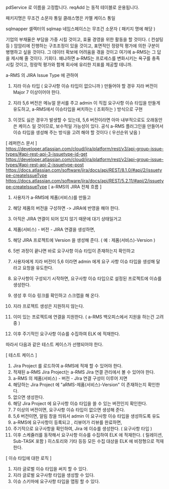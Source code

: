 pdService 로 이름을 고정합니다.
reqAdd 는 동적 테이블로 운용됩니다.

패키지명은 무조건 소문자 통일
클래스명은 카멜 케이스 통일

sqlmapper 셀렉터의 sqlmap 네임스페이스는 무조건 소문자 ( 패키지 명에 해당 )

기업의 부채율은 부담을 가중 시킬 것이고,
효율 경영을 위한 활동을 할 것이다. ( 컨설팅 등 )
암암리에 진행하는 구조조정이 있을 것이고,
표면적인 정량적 평가에 의한 구분이 병행하고 싶을 것이다.
그 데이터 확보에 어려움을 겪을 것이고
여기에 a-RMS는 그 답을 제시해 줄 것이다.
기회다. 왜냐하면 a-RMS는 프로세스를 변화시키는 욕구를 충족시킬 것이고,
정량적 평가와 함께 회사에 유리한 지표를 제공할 테니까.

a-RMS 의 JIRA Issue Type 에 관하여
1.  지라 이슈 타입 ( 요구사항 이슈 타입이 없으니까 )
    만들어야 할 경우 지라 버전이 Major 7 이상이어야 한다.
    
2.  지라 5,6 버전은 메뉴얼 문서를 주고 admin 이 직접 요구사항 이슈 타입을
    만들게 유도하고, a-RMS에서 이슈타입을 써치하는 ( 조회하는 ) 방식으로 구현
    
3.  이것도 싫은 경우가 발생할 수 있는데,
    5,6 버전이라면 아마 내부적으로도 오래동안 쓴 케이스 일 것이므로,
    보수적일 가능성이 있다. 공식 a-RMS 플러그인을 만들어서 
    이슈 타입을 생성해 주는 방식을 고려 해야 할 것이다 ( 우선순위 낮음 )
    
[ 레퍼런스 문서 ]
https://developer.atlassian.com/cloud/jira/platform/rest/v3/api-group-issue-types/#api-rest-api-3-issuetype-id-get
https://developer.atlassian.com/cloud/jira/platform/rest/v2/api-group-issue-types/#api-rest-api-2-issuetype-post
https://docs.atlassian.com/software/jira/docs/api/REST/8.1.0/#api/2/issuetype-createIssueType
https://docs.atlassian.com/software/jira/docs/api/REST/5.2.11/#api/2/issuetype-createIssueType
[ a-RMS의 JIRA 전체 흐름 ]
1. 사용자가 a-RMS에 제품(서비스)를 만들고
2. 해당 제품의 버전을 구성하면 -> JIRA에 반영을 해야 한다.
3. 아직은 JIRA 연결이 되어 있지 않기 때문에 대기 상태일거고
4. 제품(서비스) - 버전 - JIRA 연결을 생성하면,
5. 해당 JIRA 프로젝트에 Version 을 생성해 준다. ( 예 : 제품(서비스)-Version ) 
6. 5번 과정이 끝나면 바로 요구사항 이슈 타입이 존재하는지 확인하고
7. 사용자에게 지라 버전이 5,6 이라면 admin 에게 요구 사항 이슈 타입을 생성해 달라고 요청을 유도한다.
8. 요구사항이 구성되기 시작하면, 요구사항 이슈 타입으로 설정된 프로젝트에 이슈를 생성한다.
9. 생성 후 이슈 링크를 확인하고 스크랩을 해 온다.
10. 지라 프로젝트 생성은 지원하지 않는다.
11. 이미 있는 프로젝트에 연결을 지원한다. ( a-RMS 백오피스에서 지원을 하는건 고려 중 )

12. 이후 주기적인 요구사항 이슈를 수집하여 ELK 에 적재한다. 

따라서 다음과 같은 테스트 케이스가 선행되어야 한다.

[ 테스트 케이스 ]
1. Jira Project 를 로드하여 a-RMS에 적재 할 수 있어야 한다.
2. 적재된 a-RMS Jira Project는 a-RMS Jira 연결 관리에서 볼 수 있어야 한다.
3. a-RMS 의 제품(서비스) - 버전 - JIra 연결 구성이 이루어 지면
4. 해당하는 Jira Project 에 "aRMS-제품(서비스)-Version" 이 존재하는지 확인한다.
5. 없으면 생성한다.
6. 해당 Jira Project 에 요구사항 이슈 타입을 쓸 수 있는 버전인지 확인한다.
7. 7 이상의 버전이면, 요구사항 이슈 타입이 없으면 생성해 준다.
8. 5,6 버전이면, 알림 창을 띄워서 admin 이 요구사항 이슈 타입을 생성하도록 유도
9. a-RMS에 요구사항이 등록되고 , 리뷰어가 리뷰를 완료하면,
10. 주기적으로 요구사항을 확인하여, Jira 에 이슈를 생성한다. ( 요구사항 타입 )
11. 이후 스케쥴러를 동작해서 요구사항 이슈를 수집하여 ELK 에 적재한다. ( 릴레이션, Sub-TASK 포함 )
히스토리와 기타 등등 모든 수집 대상을 ELK 에 비정형으로 적재한다.

[ 이슈 타입에 대한 로직 ]
1. 지라 글로벌 이슈 타입을 써치 할 수 있다.
2. 지라 글로벌 요구사항 타입을 생성할 수 있다.
3. 이슈 스키마에 요구사항 타입을 맵핑 할 수 있다.
